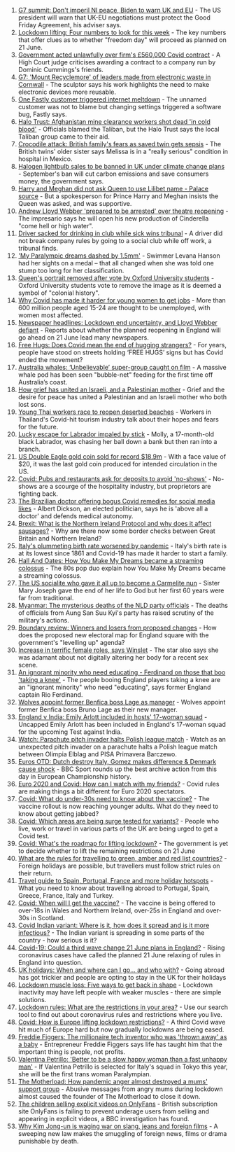 1. [G7 summit: Don't imperil NI peace, Biden to warn UK and EU](https://www.bbc.co.uk/news/uk-politics-57411343) - The US president will warn that UK-EU negotiations must protect the Good Friday Agreement, his adviser says.
2. [Lockdown lifting: Four numbers to look for this week](https://www.bbc.co.uk/news/57403888) - The key numbers that offer clues as to whether "freedom day" will proceed as planned on 21 June.
3. [Government acted unlawfully over firm's £560,000 Covid contract](https://www.bbc.co.uk/news/uk-politics-57413115) - A High Court judge criticises awarding a contract to a company run by Dominic Cummings's friends.
4. [G7: 'Mount Recyclemore' of leaders made from electronic waste in Cornwall](https://www.bbc.co.uk/news/uk-england-cornwall-57406136) - The sculptor says his work highlights the need to make electronic devices more reusable.
5. [One Fastly customer triggered internet meltdown](https://www.bbc.co.uk/news/technology-57413224) - The unnamed customer was not to blame but changing settings triggered a software bug, Fastly says.
6. [Halo Trust: Afghanistan mine clearance workers shot dead 'in cold blood'](https://www.bbc.co.uk/news/world-asia-57410265) - Officials blamed the Taliban, but the Halo Trust says the local Taliban group came to their aid.
7. [Crocodile attack: British family's fears as saved twin gets sepsis](https://www.bbc.co.uk/news/newsbeat-57412496) - The British twins' older sister says Melissa is in a "really serious" condition in hospital in Mexico.
8. [Halogen lightbulb sales to be banned in UK under climate change plans](https://www.bbc.co.uk/news/uk-57407233) - September's ban will cut carbon emissions and save consumers money, the government says.
9. [Harry and Meghan did not ask Queen to use Lilibet name - Palace source](https://www.bbc.co.uk/news/uk-57408163) - But a spokesperson for Prince Harry and Meghan insists the Queen was asked, and was supportive.
10. [Andrew Lloyd Webber 'prepared to be arrested' over theatre reopening](https://www.bbc.co.uk/news/entertainment-arts-57410819) - The impresario says he will open his new production of Cinderella "come hell or high water".
11. [Driver sacked for drinking in club while sick wins tribunal](https://www.bbc.co.uk/news/uk-england-tyne-57411812) - A driver did not break company rules by going to a social club while off work, a tribunal finds.
12. ['My Paralympic dreams dashed by 1.5mm'](https://www.bbc.co.uk/news/uk-57404811) - Swimmer Levana Hanson had her sights on a medal – that all changed when she was told one stump too long for her classification.
13. [Queen's portrait removed after vote by Oxford University students](https://www.bbc.co.uk/news/uk-england-oxfordshire-57409743) - Oxford University students vote to remove the image as it is deemed a symbol of "colonial history".
14. [Why Covid has made it harder for young women to get jobs](https://www.bbc.co.uk/news/world-57400216) - More than 600 million people aged 15-24 are thought to be unemployed, with women most affected.
15. [Newspaper headlines: Lockdown end uncertainty, and Lloyd Webber defiant](https://www.bbc.co.uk/news/blogs-the-papers-57408145) - Reports about whether the planned reopening in England will go ahead on 21 June lead many newspapers.
16. [Free Hugs: Does Covid mean the end of hugging strangers?](https://www.bbc.co.uk/news/health-57232423) - For years, people have stood on streets holding ‘FREE HUGS’ signs but has Covid ended the movement?
17. [Australia whales: ‘Unbelievable’ super-group caught on film](https://www.bbc.co.uk/news/world-australia-57396055) - A massive whale pod has been seen "bubble-net" feeding for the first time off Australia’s coast.
18. [How grief has united an Israeli, and a Palestinian mother](https://www.bbc.co.uk/news/57405237) - Grief and the desire for peace has united a Palestinian and an Israeli mother who both lost sons.
19. [Young Thai workers race to reopen deserted beaches](https://www.bbc.co.uk/news/business-57404078) - Workers in Thailand's Covid-hit tourism industry talk about their hopes and fears for the future.
20. [Lucky escape for Labrador impaled by stick](https://www.bbc.co.uk/news/uk-england-stoke-staffordshire-57403968) - Molly, a 17-month-old black Labrador, was chasing her ball down a bank but then ran into a branch.
21. [US Double Eagle gold coin sold for record $18.9m](https://www.bbc.co.uk/news/world-us-canada-57402432) - With a face value of $20, it was the last gold coin produced for intended circulation in the US.
22. [Covid: Pubs and restaurants ask for deposits to avoid 'no-shows'](https://www.bbc.co.uk/news/uk-england-suffolk-57384595) - No-shows are a scourge of the hospitality industry, but proprietors are fighting back.
23. [The Brazilian doctor offering bogus Covid remedies for social media likes](https://www.bbc.co.uk/news/blogs-trending-57276286) - Albert Dickson, an elected politician, says he is 'above all a doctor' and defends medical autonomy.
24. [Brexit: What is the Northern Ireland Protocol and why does it affect sausages?](https://www.bbc.co.uk/news/explainers-53724381) - Why are there now some border checks between Great Britain and Northern Ireland?
25. [Italy's plummeting birth rate worsened by pandemic](https://www.bbc.co.uk/news/world-europe-57396969) - Italy's birth rate is at its lowest since 1861 and Covid-19 has made it harder to start a family.
26. [Hall And Oates: How You Make My Dreams became a streaming colossus](https://www.bbc.co.uk/news/entertainment-arts-57397422) - The 80s pop duo explain how You Make My Dreams became a streaming colossus.
27. [The US socialite who gave it all up to become a Carmelite nun](https://www.bbc.co.uk/news/world-us-canada-57399288) - Sister Mary Joseph gave the end of her life to God but her first 60 years were far from traditional.
28. [Myanmar: The mysterious deaths of the NLD party officials](https://www.bbc.co.uk/news/world-asia-57380237) - The deaths of officials from Aung San Suu Kyi's party has raised scrutiny of the military's actions.
29. [Boundary review: Winners and losers from proposed changes](https://www.bbc.co.uk/news/uk-politics-57400901) - How does the proposed new electoral map for England square with the government's "levelling up" agenda?
30. [Increase in terrific female roles, says Winslet](https://www.bbc.co.uk/news/entertainment-arts-57397502) - The star also says she was adamant about not digitally altering her body for a recent sex scene.
31. [An ignorant minority who need educating - Ferdinand on those that boo 'taking a knee'](https://www.bbc.co.uk/sport/football/57411472) - The people booing England players taking a knee are an "ignorant minority" who need "educating", says former England captain Rio Ferdinand.
32. [Wolves appoint former Benfica boss Lage as manager](https://www.bbc.co.uk/sport/football/57328554) - Wolves appoint former Benfica boss Bruno Lage as their new manager.
33. [England v India: Emily Arlott included in hosts' 17-woman squad](https://www.bbc.co.uk/sport/cricket/57411942) - Uncapped Emily Arlott has been included in England's 17-woman squad for the upcoming Test against India.
34. [Watch: Parachute pitch invader halts Polish league match](https://www.bbc.co.uk/sport/av/football/57412486) - Watch as an unexpected pitch invader on a parachute halts a Polish league match between Olimpia Elblag and PISA Primavera Barczewo.
35. [Euros OTD: Dutch destroy Italy, Gomez makes difference & Denmark cause shock](https://www.bbc.co.uk/sport/av/football/52941115) - BBC Sport rounds up the best archive action from this day in European Championship history.
36. [Euro 2020 and Covid: How can I watch with my friends?](https://www.bbc.co.uk/news/uk-57386719) - Covid rules are making things a bit different for Euro 2020 spectators.
37. [Covid: What do under-30s need to know about the vaccine?](https://www.bbc.co.uk/news/health-57273875) - The vaccine rollout is now reaching younger adults. What do they need to know about getting jabbed?
38. [Covid: Which areas are being surge tested for variants?](https://www.bbc.co.uk/news/explainers-54872039) - People who live, work or travel in various parts of the UK are being urged to get a Covid test.
39. [Covid: What's the roadmap for lifting lockdown?](https://www.bbc.co.uk/news/explainers-52530518) - The government is yet to decide whether to lift the remaining restrictions on 21 June
40. [What are the rules for travelling to green, amber and red list countries?](https://www.bbc.co.uk/news/explainers-52544307) - Foreign holidays are possible, but travellers must follow strict rules on their return.
41. [Travel guide to Spain, Portugal, France and more holiday hotspots](https://www.bbc.co.uk/news/explainers-56997931) - What you need to know about travelling abroad to Portugal, Spain, Greece, France, Italy and Turkey.
42. [Covid: When will I get the vaccine?](https://www.bbc.co.uk/news/health-55045639) - The vaccine is being offered to over-18s in Wales and Northern Ireland, over-25s in England and over-30s in Scotland.
43. [Covid Indian variant: Where is it, how does it spread and is it more infectious?](https://www.bbc.co.uk/news/health-57157496) - The Indian variant is spreading in some parts of the country - how serious is it?
44. [Covid-19: Could a third wave change 21 June plans in England?](https://www.bbc.co.uk/news/health-57328469) - Rising coronavirus cases have called the planned 21 June relaxing of rules in England into question.
45. [UK holidays: When and where can I go... and who with?](https://www.bbc.co.uk/news/explainers-52646738) - Going abroad has got trickier and people are opting to stay in the UK for their holidays
46. [Lockdown muscle loss: Five ways to get back in shape](https://www.bbc.co.uk/news/uk-56887390) - Lockdown inactivity may have left people with weaker muscles - there are simple solutions.
47. [Lockdown rules: What are the restrictions in your area?](https://www.bbc.co.uk/news/uk-54373904) - Use our search tool to find out about coronavirus rules and restrictions where you live.
48. [Covid: How is Europe lifting lockdown restrictions?](https://www.bbc.co.uk/news/explainers-53640249) - A third Covid wave hit much of Europe hard but now gradually lockdowns are being eased.
49. [Freddie Figgers: The millionaire tech inventor who was 'thrown away' as a baby](https://www.bbc.co.uk/news/stories-57081087) - Entrepreneur Freddie Figgers says life has taught him that the important thing is people, not profits.
50. [Valentina Petrillo: 'Better to be a slow happy woman than a fast unhappy man'](https://www.bbc.co.uk/news/stories-57338207) - If Valentina Petrillo is selected for Italy's squad in Tokyo this year, she will be the first trans woman Paralympian.
51. [The Motherload: How pandemic anger almost destroyed a mums' support group](https://www.bbc.co.uk/news/stories-57285368) - Abusive messages from angry mums during lockdown almost caused the founder of The Motherload to close it down.
52. [The children selling explicit videos on OnlyFans](https://www.bbc.co.uk/news/uk-57255983) - British subscription site OnlyFans is failing to prevent underage users from selling and appearing in explicit videos, a BBC investigation has found.
53. [Why Kim Jong-un is waging war on slang, jeans and foreign films](https://www.bbc.co.uk/news/world-asia-57225936) - A sweeping new law makes the smuggling of foreign news, films or drama punishable by death.
